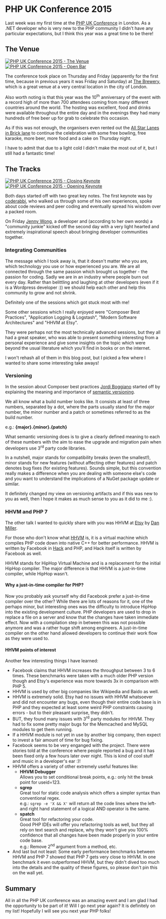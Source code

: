 ﻿<!--
    Tags: php-uk versioning hhvm
    Type: HTML
-->

# PHP UK Conference 2015

<p>Last week was my first time at the <a href="http://phpconference.co.uk/">PHP UK Conference</a> in London. As a .NET developer who is very new to the PHP community I didn't have any particular expectations, but I think this year was a great time to be there!</p>
<h2>The Venue</h2>
<a href="https://www.flickr.com/photos/130657798@N05/16626982306" title="PHP UK Conference 2015 - The Venue by Dustin Moris Gorski, on Flickr"><img src="https://farm9.staticflickr.com/8591/16626982306_4b3d70ee34_c.jpg" alt="PHP UK Conference 2015 - The Venue" class="half-width"></a><a href="https://www.flickr.com/photos/130657798@N05/16445626857" title="PHP UK Conference 2015 - Open Bar by Dustin Moris Gorski, on Flickr"><img src="https://farm9.staticflickr.com/8598/16445626857_33224b589d_c.jpg" alt="PHP UK Conference 2015 - Open Bar" class="half-width"></a>
<p>The conference took place on Thursday and Friday (apparently for the first time, because in previous years it was Friday and Saturday) at <a href="http://www.thebrewery.co.uk/">The Brewery</a>, which is a great venue at a very central location in the city of London.</p>
<p>Also worth noting is that this year was the 10<sup>th</sup> anniversary of the event with a record high of more than 700 attendees coming from many different countries around the world. The hosting was excellent, food and drinks were available throughout the entire day and in the evenings they had many hundreds of free beer up for grab to celebrate this occasion.</p>
<p>As if this was not enough, the organisers even rented out the <a href="http://www.allstarlanes.co.uk/venues/brick-lane/karaoke/">All Star Lanes in Brick lane</a> to continue the celebration with some free bowling, free karaoke, more beer, more food and a cake on Thursday night.</p>
<p>I have to admit that due to a light cold I didn't make the most out of it, but I still had a fantastic time!</p>
<h2>The Tracks</h2>
<a href="https://www.flickr.com/photos/130657798@N05/16651908382" title="PHP UK Conference 2015 - Closing Keynote by Dustin Moris Gorski, on Flickr"><img src="https://farm9.staticflickr.com/8587/16651908382_78548d73b3_c.jpg" alt="PHP UK Conference 2015 - Closing Keynote" class="half-width"></a><a href="https://www.flickr.com/photos/130657798@N05/16651888422" title="PHP UK Conference 2015 - Opening Keynote by Dustin Moris Gorski, on Flickr"><img src="https://farm9.staticflickr.com/8590/16651888422_2ba5fee026_c.jpg" alt="PHP UK Conference 2015 - Opening Keynote" class="half-width"></a>
<p>Both days started off with two great key notes. The first keynote was by <a href="https://twitter.com/coderabbi">coderabbi</a>, who walked us through some of his own experiences, spoke about code reviews and peer coding and eventually spread his wisdom over a packed room.</p>
<p>On Friday <a href="https://twitter.com/miss_jwo">Jenny Wong</a>, a developer and (according to her own words) a "community junkie" kicked off the second day with a very light hearted and extremely inspirational speech about bringing developer communities together.</p>
<h3>Integrating Communities</h3>
<p>The message which I took away is, that it doesn't matter who you are, which technology you use or how experienced you are. We are all connected through the same passion which brought us together - the passion for coding. Sadly we are in an industry where people burn out every day. Rather than belittling and laughing at other developers (even if it is a Wordpress developer :)) we should help each other and help this community to grow and not shrink.</p>
<p>Definitely one of the sessions which got stuck most with me!</p>
<p>Some other sessions which I really enjoyed were "Composer Best Practices", "Application Logging & Logstash", "Modern Software Architectures" and "HHVM at Etsy".</p>
<p>They were perhaps not the most technically advanced sessions, but they all had a great speaker, who was able to present something interesting from a personal experience and give some insights on the topic which were beyond the usual literature which you'll find in books or on the internet.</p>
<p>I won't rehash all of them in this blog post, but I picked a few where I wanted to share some interesting take aways!</p>
<h3>Versioning</h3>
<p>In the session about Composer best practices <a href="http://seld.be/">Jordi Boggiano</a> started off by explaining the meaning and importance of <a href="http://semver.org">semantic versioning</a>.</p>
<p>We all know what a build number looks like. It consists at least of three numbers, separated by a dot, where the parts usually stand for the major number, the minor number and a patch or sometimes referred to as the build number.</p>
<p>e.g.: <strong>{major}.{minor}.{patch}</strong></p>
<p>What semantic versioning does is to give a clearly defined meaning to each of these numbers with the aim to ease the upgrade and migration pain when developers use 3<sup>rd</sup> party code libraries.</p>
<p>In a nutshell, major stands for compatibility breaks (even the smallest!), minor stands for new features (without affecting other features) and patch denotes bug fixes (for existing features). Sounds simple, but this convention really makes a difference when you are dealing with someone else's code and you want to understand the implications of a NuGet package update or similar.</p>
<p>It definitely changed my view on versioning artifacts and if this was new to you as well, then I hope it makes as much sense to you as it did to me :).</p>
<h3>HHVM and PHP 7</h3>
<p>The other talk I wanted to quickly share with you was HHVM at <a href="https://www.etsy.com/">Etsy</a> by <a href="https://twitter.com/jazzdan">Dan Miller</a>.</p>
<p>For those who don't know what <a href="http://hhvm.com/">HHVM</a> is, it is a virtual machine which compiles PHP code down into native C++ for better performance. HHVM is written by Facebook in <a href="http://hacklang.org/">Hack</a> and PHP, and Hack itself is written by Facebook as well.</p>
<p>HHVM stands for HipHop Virtual Machine and is a replacement for the initial HipHop compiler. The major difference is that HHVM is a just-in-time compiler, while HipHop wasn't.</p>
<h4>Why a just-in-time compiler for PHP?</h4>
<p>Now you probably ask yourself why did Facebook prefer a just-in-time compiler over the other? While there are lots of reasons for it, one of the perhaps minor, but interesting ones was the difficulty to introduce HipHop into the existing development culture. PHP developers are used to drop in replace a file on a server and know that the changes have taken immediate effect. Now with a compilation step in between this was not possible anymore and was a rather huge shift among engineers. A just-in-time compiler on the other hand allowed developers to continue their work flow as they were used to.</p>
<h4>HHVM points of interest</h4>
<p>Another few interesting things I have learned:</p>
<ul>
    <li>Facebook claims that HHVM increases the throughput between 3 to 6 times. These benchmarks were taken with a much older PHP version though and Etsy's experience was more towards 3x in comparison with PHP 5.</li>
    <li>HHVM is used by other big companies like Wikipedia and Baido as well.</li>
    <li>HHVM is extremely solid. Etsy had no issues with HHVM whatsoever and did not encounter any bugs, even though their entire code base is in PHP and they expected at least some weird PHP constraints causing errors - but to their pleasant surprise, they didn't.</li>
    <li>BUT, they found many issues with 3<sup>rd</sup> party modules for HHVM. They had to fix some pretty major bugs for the Memcached and MySQL modules to get them running.</li>
    <li>If a HHVM module is not yet in use by another big company, then expect to invest a fair amount of time for bug fixing.</li>
    <li>Facebook seems to be very enganged with the project. There were stories told at the conference where people reported a bug and it has been fixed only a few hours later over night. This is kind of cool stuff and music in a developer's ear :)!</li>
    <li>
        HHVM offers a variety of other extremely useful features like:
        <ul>
            <li>
                <strong>HHVM Debugger</strong><br />
                Allows you to set conditional break points, e.g.: only hit the break point for useid=123.
            </li>
            <li>
                <strong>sgrep</strong><br />
                Great tool for static code analysis which offers a simpler syntax than conventional regex.<br />
                e.g.: <code>sgrep -e 'X &amp;&amp; X'</code> will return all the code lines where the left- and right hand statement of a logical AND operator is the same.
            </li>
            <li>
                <strong>spatch</strong><br />
                Great tool for refactoring your code.<br />
                Good PHP IDEs will offer you refactoring tools as well, but they all rely on text search and replace, why they won't give you 100% confidence that all changes have been made properly in your entire code base.<br />
                e.g.: Remove 2<sup>nd</sup> argument from a method, etc.
            </li>
        </ul>
    </li>
    <li>And last but not least: Some early performance benchmarks between HHVM and PHP 7 showed that PHP 7 gets very close to HHVM. In one benchmark it even outperformed HHVM, but they didn't dived too much into the details and the quality of these figures, so please don't pin this on the wall yet.</li>
</ul>
<h2>Summary</h2>
<p>All in all the PHP UK conference was an amazing event and I am glad I had the opportunity to be part of it! Will I go next year again? It is definitely on my list! Hopefully I will see you next year PHP folks!</p>